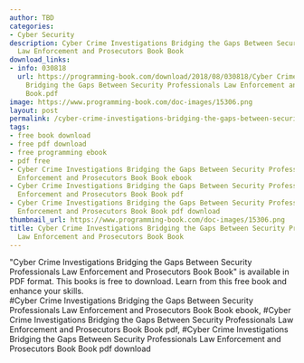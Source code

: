 ```yaml
---
author: TBD
categories:
- Cyber Security
description: Cyber Crime Investigations Bridging the Gaps Between Security Professionals
  Law Enforcement and Prosecutors Book Book
download_links:
- info: 030818
  url: https://programming-book.com/download/2018/08/030818/Cyber Crime Investigations
    Bridging the Gaps Between Security Professionals Law Enforcement and Prosecutors
    Book.pdf
image: https://www.programming-book.com/doc-images/15306.png
layout: post
permalink: /cyber-crime-investigations-bridging-the-gaps-between-security-professionals-law.html
tags:
- free book download
- free pdf download
- free programming ebook
- pdf free
- Cyber Crime Investigations Bridging the Gaps Between Security Professionals Law
  Enforcement and Prosecutors Book Book ebook
- Cyber Crime Investigations Bridging the Gaps Between Security Professionals Law
  Enforcement and Prosecutors Book Book pdf
- Cyber Crime Investigations Bridging the Gaps Between Security Professionals Law
  Enforcement and Prosecutors Book Book pdf download
thumbnail_url: https://www.programming-book.com/doc-images/15306.png
title: Cyber Crime Investigations Bridging the Gaps Between Security Professionals
  Law Enforcement and Prosecutors Book Book
---
```


 
<div class="item-desc text-justify">
  "Cyber Crime Investigations Bridging the Gaps Between Security Professionals Law Enforcement and Prosecutors Book Book" is available in PDF format. This books is free to download. Learn from this free book and enhance your skills.
  <br>
  #Cyber Crime Investigations Bridging the Gaps Between Security Professionals Law Enforcement and Prosecutors Book Book ebook, #Cyber Crime Investigations Bridging the Gaps Between Security Professionals Law Enforcement and Prosecutors Book Book pdf, #Cyber Crime Investigations Bridging the Gaps Between Security Professionals Law Enforcement and Prosecutors Book Book pdf download
</div>